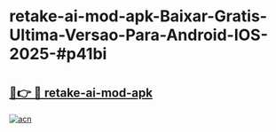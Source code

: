 # retake-ai-mod-apk-Baixar-Gratis-Ultima-Versao-Para-Android-IOS-2025-#p41bi

# <h2><a href="https://ainizakaria.my?title=retake-ai-mod-apk&ref=25M">🔗👉 🔴 retake-ai-mod-apk</a></h2>

[![acn](https://github.com/user-attachments/assets/0f9c940e-d8b0-45ae-aac7-cd30a18b3e1c)](https://ainizakaria.my?title=retake-ai-mod-apk&ref=25M)

